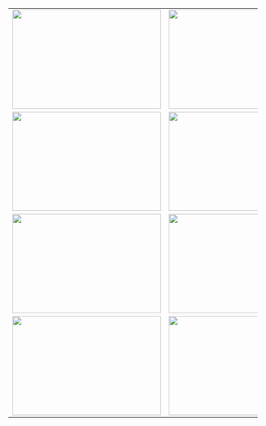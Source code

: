 <table>
  <tr>
    <td><img src="https://github.com/Shivam14985/ShivamApp/assets/151818491/aa079f38-7167-4c2a-9ca8-3c50f7e1fea5" width="300" height="200" /></td>
    <td><img src="https://github.com/Shivam14985/ShivamApp/assets/151818491/f8515b24-1a1b-48d7-a6ca-2146dcdae348" width="300" height="200" /></td>
    <td><img src="https://github.com/Shivam14985/ShivamApp/assets/151818491/5ed48f30-025f-4012-a795-34b5401e0a1c" width="300" height="200" /></td>
  </tr>
  <tr>
    <td><img src="https://github.com/Shivam14985/ShivamApp/assets/151818491/b53eaf4c-c7c3-4f0a-902b-5412b9876a4f" width="300" height="200" /></td>
    <td><img src="https://github.com/Shivam14985/ShivamApp/assets/151818491/01a0c5cb-cf30-4346-b11c-23e556ec5f4e" width="300" height="200" /></td>
    <td><img src="https://github.com/Shivam14985/ShivamApp/assets/151818491/54e90e84-4238-4b4a-8686-f4a662763584" width="300" height="200" /></td>
  </tr>
  <tr>
    <td><img src="https://github.com/Shivam14985/ShivamApp/assets/151818491/384f5eea-4aed-49ef-aa90-6927209dcddd" width="300" height="200" /></td>
    <td><img src="https://github.com/Shivam14985/ShivamApp/assets/151818491/771c6ab5-d106-4802-8ad0-5471139fadcb" width="300" height="200" /></td>
    <td><img src="https://github.com/Shivam14985/ShivamApp/assets/151818491/76410852-c465-4f52-bf71-fee739edccaf" width="300" height="200" /></td>
  </tr>
  <tr>
    <td><img src="https://github.com/Shivam14985/ShivamApp/assets/151818491/2ad1a4e2-c424-4aa6-8f80-4f22803a5517" width="300" height="200" /></td>
    <td><img src="https://github.com/Shivam14985/ShivamApp/assets/151818491/76005fa3-06e2-4137-8a36-bc79aa42f96c" width="300" height="200" /></td>
  </tr>
</table>
